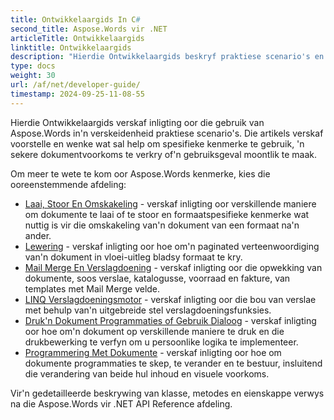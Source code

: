 ```yaml
---
title: Ontwikkelaargids In C#
second_title: Aspose.Words vir .NET
articleTitle: Ontwikkelaargids
linktitle: Ontwikkelaargids
description: "Hierdie Ontwikkelaargids beskryf praktiese scenario's en wenke om u te help om spesifieke Aspose.Words vir .NET kenmerke, bereik'n sekere dokument voorkoms, of maak'n gebruik geval moontlik."
type: docs
weight: 30
url: /af/net/developer-guide/
timestamp: 2024-09-25-11-08-55
---
```


Hierdie Ontwikkelaargids verskaf inligting oor die gebruik van Aspose.Words in'n verskeidenheid praktiese scenario's. Die artikels verskaf voorstelle en wenke wat sal help om spesifieke kenmerke te gebruik, 'n sekere dokumentvoorkoms te verkry of'n gebruiksgeval moontlik te maak.

Om meer te wete te kom oor Aspose.Words kenmerke, kies die ooreenstemmende afdeling:

- [Laai, Stoor En Omskakeling](/words/net/loading-saving-and-converting/) - verskaf inligting oor verskillende maniere om dokumente te laai of te stoor en formaatspesifieke kenmerke wat nuttig is vir die omskakeling van'n dokument van een formaat na'n ander.
- [Lewering](/words/net/rendering/) - verskaf inligting oor hoe om'n paginated verteenwoordiging van'n dokument in vloei-uitleg bladsy formaat te kry.
- [Mail Merge En Verslagdoening](/words/net/mail-merge-and-reporting/) - verskaf inligting oor die opwekking van dokumente, soos verslae, katalogusse, voorraad en fakture, van templates met Mail Merge velde.
- [LINQ Verslagdoeningsmotor](/words/net/linq-reporting-engine/) - verskaf inligting oor die bou van verslae met behulp van'n uitgebreide stel verslagdoeningsfunksies.
- [Druk'n Dokument Programmaties of Gebruik Dialoog](/words/net/print-a-document-programmatically-or-using-dialogs/) - verskaf inligting oor hoe om'n dokument op verskillende maniere te druk en die drukbewerking te verfyn om u persoonlike logika te implementeer.
- [Programmering Met Dokumente](/words/net/programming-with-documents/) - verskaf inligting oor hoe om dokumente programmaties te skep, te verander en te bestuur, insluitend die verandering van beide hul inhoud en visuele voorkoms.

Vir'n gedetailleerde beskrywing van klasse, metodes en eienskappe verwys na die Aspose.Words vir .NET API Reference afdeling.
